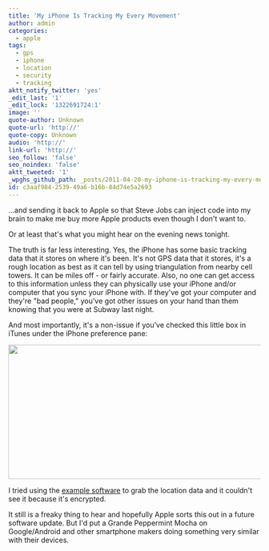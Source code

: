 ```yaml
---
title: 'My iPhone Is Tracking My Every Movement'
author: admin
categories:
  - apple
tags:
  - gps
  - iphone
  - location
  - security
  - tracking
aktt_notify_twitter: 'yes'
_edit_last: '1'
_edit_lock: '1322691724:1'
image: ''
quote-author: Unknown
quote-url: 'http://'
quote-copy: Unknown
audio: 'http://'
link-url: 'http://'
seo_follow: 'false'
seo_noindex: 'false'
aktt_tweeted: '1'
_wpghs_github_path: _posts/2011-04-20-my-iphone-is-tracking-my-every-movement.md
id: c3aaf984-2539-49a6-b16b-84d74e5a2693
---
```

<p>...and sending it back to Apple so that Steve Jobs can inject code into my brain to make me buy more Apple products even though I don't want to.</p>
<p>Or at least that's what you might hear on the evening news tonight.</p>
<p>The truth is far less interesting. Yes, the iPhone has some basic tracking data that it stores on where it's been. It's not GPS data that it stores, it's a rough location as best as it can tell by using triangulation from nearby cell towers. It can be miles off - or fairly accurate. Also, no one can get access to this information unless they can physically use your iPhone and/or computer that you sync your iPhone with. If they've got your computer and they're "bad people," you've got other issues on your hand than them knowing that you were at Subway last night.</p>
<p>And most importantly, it's a non-issue if you've checked this little box in iTunes under the iPhone preference pane:</p>
<p><img src="https://chrisenns.com/wp-content/uploads/2011/04/encryptiphonebackup.jpg" alt="" title="encryptiphonebackup" width="760" height="268" class="aligncenter size-full wp-image-19483" /></p>
<p>I tried using the <a href="http://petewarden.github.com/iPhoneTracker/">example software</a> to grab the location data and it couldn't see it because it's encrypted.</p>
<p>It still is a freaky thing to hear and hopefully Apple sorts this out in a future software update. But I'd put a Grande Peppermint Mocha on Google/Android and other smartphone makers doing something very similar with their devices.</p>
